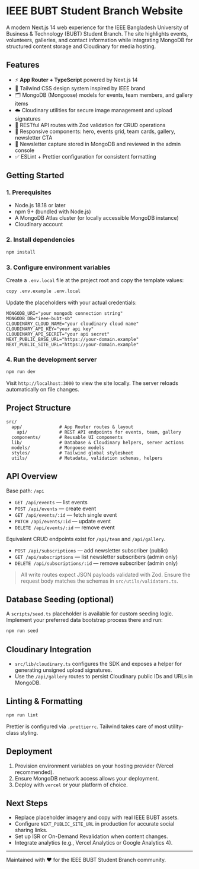 # IEEE BUBT Student Branch Website

A modern Next.js 14 web experience for the IEEE Bangladesh University of Business & Technology (BUBT) Student Branch. The site highlights events, volunteers, galleries, and contact information while integrating MongoDB for structured content storage and Cloudinary for media hosting.

## Features

- ⚡️ **App Router + TypeScript** powered by Next.js 14
- 🎨 Tailwind CSS design system inspired by IEEE brand
- 🗂️ MongoDB (Mongoose) models for events, team members, and gallery items
- ☁️ Cloudinary utilities for secure image management and upload signatures
- 🔄 RESTful API routes with Zod validation for CRUD operations
- 📸 Responsive components: hero, events grid, team cards, gallery, newsletter CTA
- 📰 Newsletter capture stored in MongoDB and reviewed in the admin console
- ✅ ESLint + Prettier configuration for consistent formatting

## Getting Started

### 1. Prerequisites

- Node.js 18.18 or later
- npm 9+ (bundled with Node.js)
- A MongoDB Atlas cluster (or locally accessible MongoDB instance)
- Cloudinary account

### 2. Install dependencies

```bash
npm install
```

### 3. Configure environment variables

Create a `.env.local` file at the project root and copy the template values:

```bash
copy .env.example .env.local
```

Update the placeholders with your actual credentials:

```dotenv
MONGODB_URI="your mongodb connection string"
MONGODB_DB="ieee-bubt-sb"
CLOUDINARY_CLOUD_NAME="your cloudinary cloud name"
CLOUDINARY_API_KEY="your api key"
CLOUDINARY_API_SECRET="your api secret"
NEXT_PUBLIC_BASE_URL="https://your-domain.example"
NEXT_PUBLIC_SITE_URL="https://your-domain.example"
```

### 4. Run the development server

```bash
npm run dev
```

Visit `http://localhost:3000` to view the site locally. The server reloads automatically on file changes.

## Project Structure

```text
src/
  app/              # App Router routes & layout
    api/            # REST API endpoints for events, team, gallery
  components/       # Reusable UI components
  lib/              # Database & Cloudinary helpers, server actions
  models/           # Mongoose models
  styles/           # Tailwind global stylesheet
  utils/            # Metadata, validation schemas, helpers
```

## API Overview

Base path: `/api`

- `GET /api/events` — list events
- `POST /api/events` — create event
- `GET /api/events/:id` — fetch single event
- `PATCH /api/events/:id` — update event
- `DELETE /api/events/:id` — remove event

Equivalent CRUD endpoints exist for `/api/team` and `/api/gallery`.

- `POST /api/subscriptions` — add newsletter subscriber (public)
- `GET /api/subscriptions` — list newsletter subscribers (admin only)
- `DELETE /api/subscriptions/:id` — remove subscriber (admin only)

> All write routes expect JSON payloads validated with Zod. Ensure the request body matches the schemas in `src/utils/validators.ts`.

## Database Seeding (optional)

A `scripts/seed.ts` placeholder is available for custom seeding logic. Implement your preferred data bootstrap process there and run:

```bash
npm run seed
```

## Cloudinary Integration

- `src/lib/cloudinary.ts` configures the SDK and exposes a helper for generating unsigned upload signatures.
- Use the `/api/gallery` routes to persist Cloudinary public IDs and URLs in MongoDB.

## Linting & Formatting

```bash
npm run lint
```

Prettier is configured via `.prettierrc`. Tailwind takes care of most utility-class styling.

## Deployment

1. Provision environment variables on your hosting provider (Vercel recommended).
2. Ensure MongoDB network access allows your deployment.
3. Deploy with `vercel` or your platform of choice.

## Next Steps

- Replace placeholder imagery and copy with real IEEE BUBT assets.
- Configure `NEXT_PUBLIC_SITE_URL` in production for accurate social sharing links.
- Set up ISR or On-Demand Revalidation when content changes.
- Integrate analytics (e.g., Vercel Analytics or Google Analytics 4).

---

Maintained with ❤️ for the IEEE BUBT Student Branch community.

